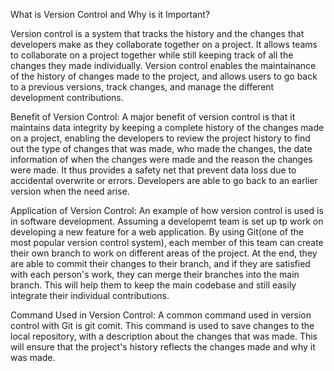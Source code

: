 What is Version Control and Why is it Important?

Version control is a system that tracks the history and the changes that developers make as they collaborate together on a project. It allows teams to collaborate on a project together while still keeping track of all the changes they made individually. Version control enables the maintainance of the history of changes made to the project, and allows users to go back to a previous versions, track changes, and manage the different development contributions.

Benefit of Version Control: A major benefit of version control is that it maintains data integrity by keeping a complete history of the changes made on a project, enabling the developers to review the project history to find out the type of changes that was made, who made the changes, the date information of when the changes were made and the reason the changes were made. It thus provides a safety net that prevent data loss due to accidental overwrite or errors. Developers are able to go back to an earlier version when the need arise.

Application of Version Control: An example of how version control is used is in software development. Assuming a developemt team is set up tp work on developing a new feature for a web application. By using Git(one of the most popular version control system), each member of this team can create their own branch to work on different areas of the project. At the end, they are able to commit their changes to their branch, and if they are satisfied with each person's work, they can merge their branches into the main branch. This will help them to keep the main codebase and still easily integrate their individual contributions.

Command Used in Version Control: A common command used in version control with Git is git comit. This command is used to save changes to the local repository, with a description about the changes that was made. This will ensure that the project's  history reflects the changes made and why it was made.
